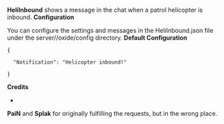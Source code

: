 **HeliInbound** shows a message in the chat when a patrol helicopter is inbound.
**Configuration**

You can configure the settings and messages in the HeliInbound.json file under the server/<identity>/oxide/config directory.
**Default Configuration**

````
{

  "Notification": "Helicopter inbound!"

}
````


**Credits**


* 
**PaiN** and **Splak** for originally fulfilling the requests, but in the wrong place.